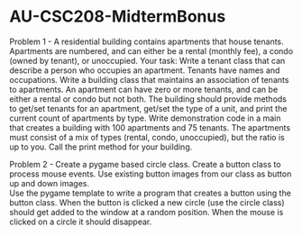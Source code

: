 # AU-CSC208-MidtermBonus
Problem 1 - 
A residential building contains apartments that house tenants. Apartments are numbered, and can either be a rental (monthly fee), a condo (owned by tenant), or unoccupied. 
Your task:
Write a tenant class that can describe a person who occupies an apartment. Tenants have names and occupations.
Write a building class that maintains an association of tenants to apartments. An apartment can have zero or more tenants, and can be either a rental or condo but not both. The building should provide methods to get/set tenants for an apartment, get/set the type of a unit, and print the current count of apartments by type.
Write demonstration code in a main that creates a building with 100 apartments and 75 tenants. The apartments must consist of a mix of types (rental, condo, unoccupied), but the ratio is up to you.  Call the print method for your building. 


Problem 2 - 
Create a pygame based circle class.
Create a button class to process mouse events. Use existing button images from our class as button up and down images.  
Use the pygame template to write a program that creates a button using the button class.
When the button is clicked a new circle (use the circle class) should get added to the window at a random position.
When the mouse is clicked on a circle it should disappear.
